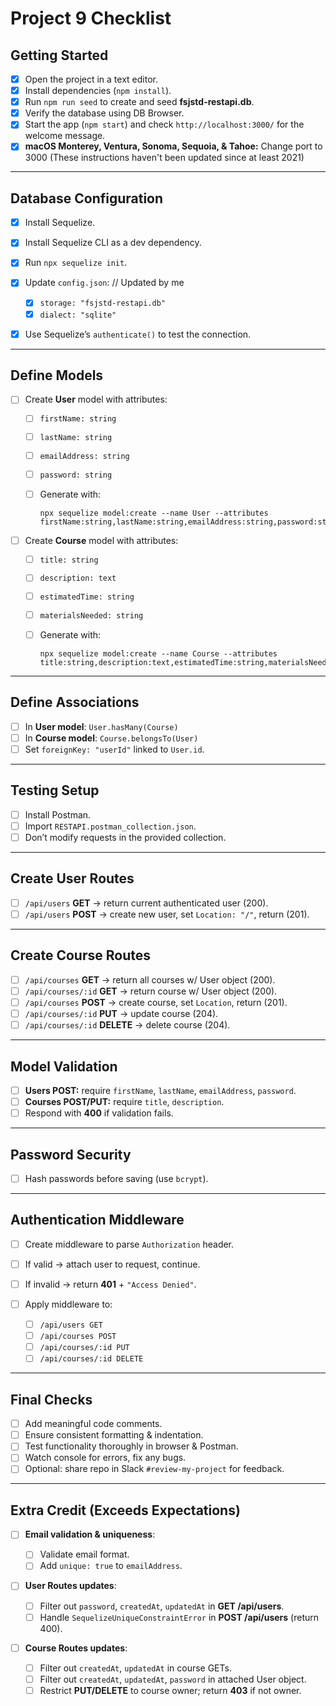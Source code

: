 # Project 9 Checklist

## Getting Started

* [X] Open the project in a text editor.
* [X] Install dependencies (`npm install`).
* [X] Run `npm run seed` to create and seed **fsjstd-restapi.db**.
* [X] Verify the database using DB Browser.
* [X] Start the app (`npm start`) and check `http://localhost:3000/` for the welcome message.
* [X] **macOS Monterey, Ventura, Sonoma, Sequoia, & Tahoe:** Change port to 3000 (These instructions haven't been updated since at least 2021)

---

## Database Configuration

* [X] Install Sequelize.
* [X] Install Sequelize CLI as a dev dependency.
* [X] Run `npx sequelize init`.
* [X] Update `config.json`: // Updated by me

  * [X] `storage: "fsjstd-restapi.db"`
  * [X] `dialect: "sqlite"`
* [X] Use Sequelize’s `authenticate()` to test the connection.

---

## Define Models

* [ ] Create **User** model with attributes:

  * [ ] `firstName: string`
  * [ ] `lastName: string`
  * [ ] `emailAddress: string`
  * [ ] `password: string`
  * [ ] Generate with:

    ```
    npx sequelize model:create --name User --attributes firstName:string,lastName:string,emailAddress:string,password:string
    ```

* [ ] Create **Course** model with attributes:

  * [ ] `title: string`
  * [ ] `description: text`
  * [ ] `estimatedTime: string`
  * [ ] `materialsNeeded: string`
  * [ ] Generate with:

    ```
    npx sequelize model:create --name Course --attributes title:string,description:text,estimatedTime:string,materialsNeeded:string
    ```

---

## Define Associations

* [ ] In **User model**: `User.hasMany(Course)`
* [ ] In **Course model**: `Course.belongsTo(User)`
* [ ] Set `foreignKey: "userId"` linked to `User.id`.

---

## Testing Setup

* [ ] Install Postman.
* [ ] Import `RESTAPI.postman_collection.json`.
* [ ] Don’t modify requests in the provided collection.

---

## Create User Routes

* [ ] `/api/users` **GET** → return current authenticated user (200).
* [ ] `/api/users` **POST** → create new user, set `Location: "/"`, return (201).

---

## Create Course Routes

* [ ] `/api/courses` **GET** → return all courses w/ User object (200).
* [ ] `/api/courses/:id` **GET** → return course w/ User object (200).
* [ ] `/api/courses` **POST** → create course, set `Location`, return (201).
* [ ] `/api/courses/:id` **PUT** → update course (204).
* [ ] `/api/courses/:id` **DELETE** → delete course (204).

---

## Model Validation

* [ ] **Users POST:** require `firstName`, `lastName`, `emailAddress`, `password`.
* [ ] **Courses POST/PUT:** require `title`, `description`.
* [ ] Respond with **400** if validation fails.

---

## Password Security

* [ ] Hash passwords before saving (use `bcrypt`).

---

## Authentication Middleware

* [ ] Create middleware to parse `Authorization` header.
* [ ] If valid → attach user to request, continue.
* [ ] If invalid → return **401** + `"Access Denied"`.
* [ ] Apply middleware to:

  * [ ] `/api/users GET`
  * [ ] `/api/courses POST`
  * [ ] `/api/courses/:id PUT`
  * [ ] `/api/courses/:id DELETE`

---

## Final Checks

* [ ] Add meaningful code comments.
* [ ] Ensure consistent formatting & indentation.
* [ ] Test functionality thoroughly in browser & Postman.
* [ ] Watch console for errors, fix any bugs.
* [ ] Optional: share repo in Slack `#review-my-project` for feedback.

---

## Extra Credit (Exceeds Expectations)

* [ ] **Email validation & uniqueness**:

  * [ ] Validate email format.
  * [ ] Add `unique: true` to `emailAddress`.
* [ ] **User Routes updates**:

  * [ ] Filter out `password`, `createdAt`, `updatedAt` in **GET /api/users**.
  * [ ] Handle `SequelizeUniqueConstraintError` in **POST /api/users** (return 400).
* [ ] **Course Routes updates**:

  * [ ] Filter out `createdAt`, `updatedAt` in course GETs.
  * [ ] Filter out `createdAt`, `updatedAt`, `password` in attached User object.
  * [ ] Restrict **PUT/DELETE** to course owner; return **403** if not owner.
